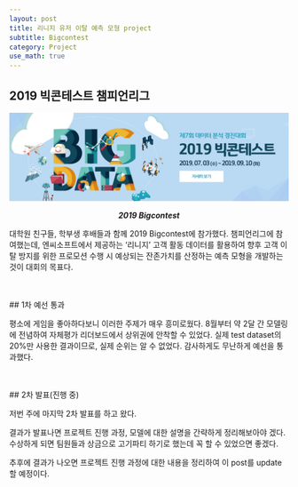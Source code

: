 ```yaml
---
layout: post
title: 리니지 유저 이탈 예측 모형 project
subtitle: Bigcontest
category: Project
use_math: true
---
```


## 2019 빅콘테스트 챔피언리그


<center><img src = '/post_img/191104/bigcontest_main.png' width="700"/></center>

___<center>2019 Bigcontest </center>___

대학원 친구들, 학부생 후배들과 함께 2019 Bigcontest에 참가했다. 챔피언리그에 참여했는데, 엔씨소프트에서 제공하는 ‘리니지’ 고객 활동 데이터를 활용하여 향후 고객 이탈 방지를 위한 프로모션 수행 시 예상되는 잔존가치를 산정하는 예측 모형을 개발하는 것이 대회의 목표다.

<br>
<br>
## 1차 예선 통과

평소에 게임을 좋아하다보니 이러한 주제가 매우 흥미로웠다. 8월부터 약 2달 간 모델링에 전념하여 자체평가 리더보드에서 상위권에 안착할 수 있었다. 실제 test dataset의 20%만 사용한 결과이므로, 실제 순위는 알 수 없었다. 감사하게도 무난하게 예선을 통과했다.


<br>
<br>
## 2차 발표(진행 중)

저번 주에 마지막 2차 발표를 하고 왔다.

결과가 발표나면 프로젝트 진행 과정, 모델에 대한 설명을 간략하게 정리해보아야 겠다. 수상하게 되면 팀원들과 상금으로 고기파티 하기로 했는데 꼭 할 수 있었으면 좋겠다.

추후에 결과가 나오면 프로젝트 진행 과정에 대한 내용을 정리하여 이 post를 update할 예정이다.
